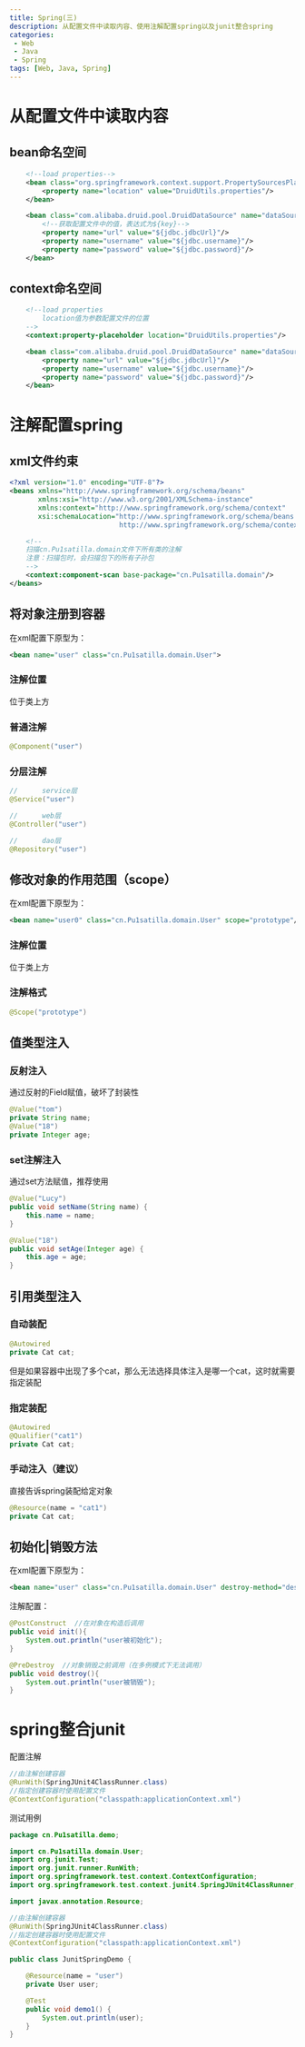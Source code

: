 ```yaml
---
title: Spring(三)
description: 从配置文件中读取内容、使用注解配置spring以及junit整合spring
categories:
 - Web
 - Java
 - Spring
tags: [Web, Java, Spring]
---
```


# 从配置文件中读取内容

## bean命名空间
``` xml
    <!--load properties-->
    <bean class="org.springframework.context.support.PropertySourcesPlaceholderConfigurer">
        <property name="location" value="DruidUtils.properties"/>
    </bean>

    <bean class="com.alibaba.druid.pool.DruidDataSource" name="dataSource">
		<!--获取配置文件中的值，表达式为${key}-->
        <property name="url" value="${jdbc.jdbcUrl}"/>
        <property name="username" value="${jdbc.username}"/>
        <property name="password" value="${jdbc.password}"/>
    </bean>
```

## context命名空间
```xml 
    <!--load properties
		location值为参数配置文件的位置
	-->
    <context:property-placeholder location="DruidUtils.properties"/>

    <bean class="com.alibaba.druid.pool.DruidDataSource" name="dataSource">
        <property name="url" value="${jdbc.jdbcUrl}"/>
        <property name="username" value="${jdbc.username}"/>
        <property name="password" value="${jdbc.password}"/>
    </bean>
```

# 注解配置spring

## xml文件约束
``` xml
<?xml version="1.0" encoding="UTF-8"?>
<beans xmlns="http://www.springframework.org/schema/beans"
       xmlns:xsi="http://www.w3.org/2001/XMLSchema-instance"
       xmlns:context="http://www.springframework.org/schema/context"
       xsi:schemaLocation="http://www.springframework.org/schema/beans http://www.springframework.org/schema/beans/spring-beans.xsd
                           http://www.springframework.org/schema/context http://www.springframework.org/schema/context/spring-context.xsd">

    <!--
    扫描cn.Pu1satilla.domain文件下所有类的注解
    注意：扫描包时，会扫描包下的所有子孙包
    -->
    <context:component-scan base-package="cn.Pu1satilla.domain"/>
</beans>
```

## 将对象注册到容器
在xml配置下原型为：
``` xml
<bean name="user" class="cn.Pu1satilla.domain.User">
```

### 注解位置
位于类上方

### 普通注解
``` java
@Component("user")
```

### 分层注解
``` java
//		service层
@Service("user")

//		web层
@Controller("user")

//		dao层
@Repository("user")
```

## 修改对象的作用范围（scope）
在xml配置下原型为：
``` xml
<bean name="user0" class="cn.Pu1satilla.domain.User" scope="prototype"/>
```

### 注解位置
位于类上方

### 注解格式
``` java
@Scope("prototype")
```

##  值类型注入

### 反射注入
通过反射的Field赋值，破坏了封装性
``` java
@Value("tom")
private String name;
@Value("18")
private Integer age;
```

### set注解注入
通过set方法赋值，推荐使用
``` java
@Value("Lucy")
public void setName(String name) {
	this.name = name;
}

@Value("18")
public void setAge(Integer age) {
	this.age = age;
}
```

## 引用类型注入

### 自动装配
``` java
@Autowired
private Cat cat;
```
但是如果容器中出现了多个cat，那么无法选择具体注入是哪一个cat，这时就需要指定装配

### 指定装配
``` java
@Autowired
@Qualifier("cat1")
private Cat cat;
```

### 手动注入（建议）
直接告诉spring装配给定对象
``` java
@Resource(name = "cat1")
private Cat cat;
```

## 初始化|销毁方法
在xml配置下原型为：
``` xml
<bean name="user" class="cn.Pu1satilla.domain.User" destroy-method="destroy" init-method="init"/>
```

注解配置：
``` java
@PostConstruct  //在对象在构造后调用
public void init(){
	System.out.println("user被初始化");
}

@PreDestroy  //对象销毁之前调用（在多例模式下无法调用）
public void destroy(){
	System.out.println("user被销毁");
}
```

# spring整合junit

配置注解
``` java
//由注解创建容器
@RunWith(SpringJUnit4ClassRunner.class)
//指定创建容器时使用配置文件
@ContextConfiguration("classpath:applicationContext.xml")
```

测试用例
``` java
package cn.Pu1satilla.demo;

import cn.Pu1satilla.domain.User;
import org.junit.Test;
import org.junit.runner.RunWith;
import org.springframework.test.context.ContextConfiguration;
import org.springframework.test.context.junit4.SpringJUnit4ClassRunner;

import javax.annotation.Resource;

//由注解创建容器
@RunWith(SpringJUnit4ClassRunner.class)
//指定创建容器时使用配置文件
@ContextConfiguration("classpath:applicationContext.xml")

public class JunitSpringDemo {

    @Resource(name = "user")
    private User user;

    @Test
    public void demo1() {
        System.out.println(user);
    }
}
```
















































































































